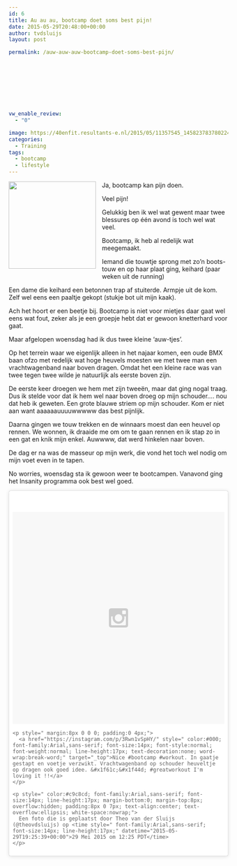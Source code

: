 ```yaml
---
id: 6
title: Au au au, bootcamp doet soms best pijn!
date: 2015-05-29T20:48:00+00:00
author: tvdsluijs
layout: post

permalink: /auw-auw-auw-bootcamp-doet-soms-best-pijn/









vw_enable_review:
  - "0"

image: https://40enfit.resultants-e.nl/2015/05/11357545_1458237837802245_880533422_n.jpg
categories:
  - Training
tags:
  - bootcamp
  - lifestyle
---
```

<div class="separator" style="clear: both; text-align: center;">
  <a style="clear: left; float: left; margin-bottom: 1em; margin-right: 1em;" href="https://igcdn-photos-f-a.akamaihd.net/hphotos-ak-xaf1/t51.2885-15/11357545_1458237837802245_880533422_n.jpg"><img src="https://igcdn-photos-f-a.akamaihd.net/hphotos-ak-xaf1/t51.2885-15/11357545_1458237837802245_880533422_n.jpg" alt="" width="200" height="200" border="0" /></a>
</div>

Ja, bootcamp kan pijn doen.

Veel pijn!

Gelukkig ben ik wel wat gewent maar twee blessures op één avond is toch wel wat veel.

<a name="more"></a>Bootcamp, ik heb al redelijk wat meegemaakt.

Iemand die touwtje sprong met zo&#8217;n boots-touw en op haar plaat ging, keihard (paar weken uit de running)

Een dame die keihard een betonnen trap af stuiterde. Armpje uit de kom. Zelf wel eens een paaltje gekopt (stukje bot uit mijn kaak).

Ach het hoort er een beetje bij. Bootcamp is niet voor mietjes daar gaat wel eens wat fout, zeker als je een groepje hebt dat er gewoon knetterhard voor gaat.

Maar afgelopen woensdag had ik dus twee kleine &#8216;auw-tjes&#8217;.

Op het terrein waar we eigenlijk alleen in het najaar komen, een oude BMX baan ofzo met redelijk wat hoge heuvels moesten we met twee man een vrachtwagenband naar boven dragen. Omdat het een kleine race was van twee tegen twee wilde je natuurlijk als eerste boven zijn.

De eerste keer droegen we hem met zijn tweeën, maar dat ging nogal traag. Dus ik stelde voor dat ik hem wel naar boven droeg op mijn schouder&#8230;. nou dat heb ik geweten. Een grote blauwe striem op mijn schouder. Kom er niet aan want aaaaaauuuuwwwww das best pijnlijk.

Daarna gingen we touw trekken en de winnaars moest dan een heuvel op rennen. We wonnen, ik draaide me om om te gaan rennen en ik stap zo in een gat en knik mijn enkel. Auwwww, dat werd hinkelen naar boven.

De dag er na was de masseur op mijn werk, die vond het toch wel nodig om mijn voet even in te tapen.

No worries, woensdag sta ik gewoon weer te bootcampen. Vanavond ging het Insanity programma ook best wel goed.

<blockquote class="instagram-media" data-instgrm-captioned data-instgrm-version="4" style=" background:#FFF; border:0; border-radius:3px; box-shadow:0 0 1px 0 rgba(0,0,0,0.5),0 1px 10px 0 rgba(0,0,0,0.15); margin: 1px; max-width:658px; padding:0; width:99.375%; width:-webkit-calc(100% - 2px); width:calc(100% - 2px);">
  <div style="padding:8px;">
    <div style=" background:#F8F8F8; line-height:0; margin-top:40px; padding:50% 0; text-align:center; width:100%;">
      <div style=" background:url(data:image/png;base64,iVBORw0KGgoAAAANSUhEUgAAACwAAAAsCAMAAAApWqozAAAAGFBMVEUiIiI9PT0eHh4gIB4hIBkcHBwcHBwcHBydr+JQAAAACHRSTlMABA4YHyQsM5jtaMwAAADfSURBVDjL7ZVBEgMhCAQBAf//42xcNbpAqakcM0ftUmFAAIBE81IqBJdS3lS6zs3bIpB9WED3YYXFPmHRfT8sgyrCP1x8uEUxLMzNWElFOYCV6mHWWwMzdPEKHlhLw7NWJqkHc4uIZphavDzA2JPzUDsBZziNae2S6owH8xPmX8G7zzgKEOPUoYHvGz1TBCxMkd3kwNVbU0gKHkx+iZILf77IofhrY1nYFnB/lQPb79drWOyJVa/DAvg9B/rLB4cC+Nqgdz/TvBbBnr6GBReqn/nRmDgaQEej7WhonozjF+Y2I/fZou/qAAAAAElFTkSuQmCC); display:block; height:44px; margin:0 auto -44px; position:relative; top:-22px; width:44px;">
      </div>
    </div>
    
    <p style=" margin:8px 0 0 0; padding:0 4px;">
      <a href="https://instagram.com/p/3Rwn1vSpHY/" style=" color:#000; font-family:Arial,sans-serif; font-size:14px; font-style:normal; font-weight:normal; line-height:17px; text-decoration:none; word-wrap:break-word;" target="_top">Nice #bootcamp #workout. In gaatje gestapt en voetje verzwikt. Vrachtwagenband op schouder heuveltje op dragen ook goed idee. &#x1f61c;&#x1f44d; #greatworkout I'm loving it !!</a>
    </p>
    
    <p style=" color:#c9c8cd; font-family:Arial,sans-serif; font-size:14px; line-height:17px; margin-bottom:0; margin-top:8px; overflow:hidden; padding:8px 0 7px; text-align:center; text-overflow:ellipsis; white-space:nowrap;">
      Een foto die is geplaatst door Theo van der Sluijs (@theovdsluijs) op <time style=" font-family:Arial,sans-serif; font-size:14px; line-height:17px;" datetime="2015-05-29T19:25:39+00:00">29 Mei 2015 om 12:25 PDT</time>
    </p>
  </div>
</blockquote>